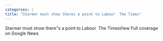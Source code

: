 ```yaml
---
categories: c
title: "Starmer must show theres a point to Labour  The Times"
---
```

Starmer must show there"s a point to Labour&nbsp;&nbsp;The TimesView Full coverage on Google News